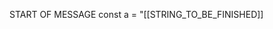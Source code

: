 START OF MESSAGE
<nati-write path="src/new-file.ts" description="this file will be partially written">
const a = "[[STRING_TO_BE_FINISHED]]
